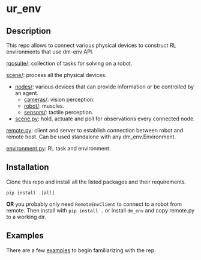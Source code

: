 # ur_env

## Description

This repo allows to connect various physical devices to construct RL environments that use dm-env API.

[rqcsuite/](ur_env/rqcsuite): collection of tasks for solving on a robot.

[scene/](ur_env/scene): process all the physical devices.

- [nodes/](ur_env/scene/nodes): various devices that can provide information or be controlled by an agent. 
  - [cameras/](ur_env/scene/nodes/cameras): vision perception.
  - [robot/](ur_env/scene/nodes/robot): muscles.
  - [sensors/](ur_env/scene/nodes/sensors): tactile perception.
- [scene.py](ur_env/scene/scene.py): hold, actuate and poll for observations every connected node.


[remote.py](ur_env/remote.py): client and server to establish connection between robot and remote host.
Can be used standalone with any dm_env.Environment.

[environment.py](ur_env/environment.py): RL task and environment. 


## Installation

Clone this repo and install all the listed packages and their requirements.
```
pip install .[all]
```

__OR__ you probably only need `RemoteEnvClient` to connect to a robot from remote.
Then install with `pip install .` or install `dm_env` and copy remote.py to a working dir.


## Examples

There are a few [examples](examples) to begin familiarizing with the rep.
